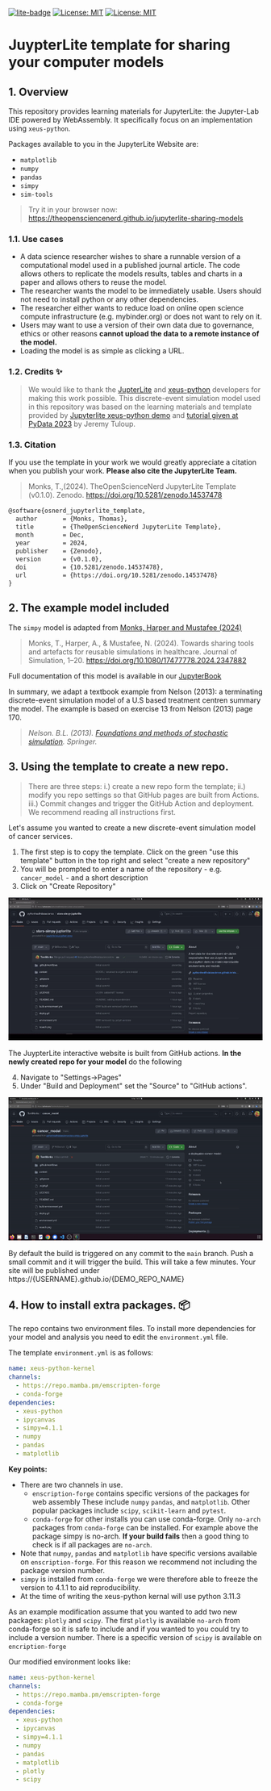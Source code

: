 [![lite-badge](https://jupyterlite.rtfd.io/en/latest/_static/badge.svg)](https://theopensciencenerd.github.io/jupyterlite-sharing-models)
[![License: MIT](https://img.shields.io/badge/License-MIT-yellow.svg)](https://opensource.org/licenses/MIT)
[![License: MIT](https://img.shields.io/badge/ORCID-0000--0003--2631--4481-brightgreen)](https://orcid.org/0000-0003-2631-4481)

#  JuypterLite template for sharing your computer models

## 1. Overview

This repository provides learning materials for JupyterLite: the Jupyter-Lab IDE powered by WebAssembly. It specifically focus on an implementation using `xeus-python`.

Packages available to you in the JupyterLite Website are:

* `matplotlib`
* `numpy`
* `pandas`
* `simpy`
* `sim-tools`

> Try it in your browser now: https://theopensciencenerd.github.io/jupyterlite-sharing-models

### 1.1. Use cases

* A data science researcher wishes to share a runnable version of a computational model used in a published journal article. The code allows others to replicate the models results, tables and charts in a paper and allows others to reuse the model.
* The researcher wants the model to be immediately usable. Users should not need to install python or any other dependencies.
* The researcher either wants to reduce load on online open science compute infrastructure (e.g. mybinder.org) or does not want to rely on it. 
* Users may want to use a version of their own data due to governance, ethics or other reasons **cannot upload the data to a remote instance of the model.**
* Loading the model is as simple as clicking a URL.

### 1.2. Credits ✨

> We would like to thank the [JupterLite](https://github.com/jupyterlite/jupyterlite) and [xeus-python](https://github.com/jupyter-xeus/xeus-python) developers for making this work possible. This discrete-event simulation model used in this repository was based on the learning materials and template provided by [Jupyterlite xeus-python demo](https://github.com/jupyterlite/xeus-python-demo) and [tutorial given at PyData 2023](https://www.youtube.com/watch?v=WXRslU9D3bo) by Jeremy Tuloup.

### 1.3. Citation

If you use the template in your work we would greatly appreciate a citation when you publish your work. **Please also cite the JupyterLite Team.**

> Monks, T.,(2024). TheOpenScienceNerd JupyterLite Template (v0.1.0). Zenodo. https://doi.org/10.5281/zenodo.14537478

```
@software{osnerd_jupyterlite_template,
  author       = {Monks, Thomas},
  title        = {TheOpenScienceNerd JupyterLite Template},
  month        = Dec,
  year         = 2024,
  publisher    = {Zenodo},
  version      = {v0.1.0},
  doi          = {10.5281/zenodo.14537478},
  url          = {https://doi.org/10.5281/zenodo.14537478}
}
```

## 2. The example model included

The `simpy` model is adapted from [Monks, Harper and Mustafee (2024)](https://www.tandfonline.com/doi/full/10.1080/17477778.2024.2347882?src=exp-mr)

> Monks, T., Harper, A., & Mustafee, N. (2024). Towards sharing tools and artefacts for reusable simulations in healthcare. Journal of Simulation, 1–20. https://doi.org/10.1080/17477778.2024.2347882

Full documentation of this model is available in our [JupyterBook](https://pythonhealthdatascience.github.io/stars-simpy-example-docs)

In summary, we adapt a textbook example from Nelson (2013): a terminating discrete-event simulation model of a U.S based treatment centren summary the model. The example is based on exercise 13 from Nelson (2013) page 170.

> *Nelson. B.L. (2013). [Foundations and methods of stochastic simulation](https://www.amazon.co.uk/Foundations-Methods-Stochastic-Simulation-International/dp/1461461596/ref=sr_1_1?dchild=1&keywords=foundations+and+methods+of+stochastic+simulation&qid=1617050801&sr=8-1). Springer.*

## 3. Using the template to create a new repo.

> There are three steps: i.) create a new repo form the template; ii.) modify you repo settings so that GitHub pages are built from Actions.  iii.) Commit changes and trigger the GitHub Action and deployment. We recommend reading all instructions first.

Let's assume you wanted to create a new discrete-event simulation model of cancer services.  

1. The first step is to copy the template. Click on the green "use this template" button in the top right and select "create a new repository"
2. You will be prompted to enter a name of the repository - e.g. `cancer_model` - and a short description
3. Click on "Create Repository"

![Deploy your own](img/use_template_1.gif)

The JuypterLite interactive website is built from GitHub actions.  **In the newly created repo for your model** do the following

4. Navigate to "Settings->Pages"
5. Under "Build and Deployment" set the "Source" to "GitHub actions".

![Deploy your own](img/actions.gif)

By default the build is triggered on any commit to the `main` branch.  Push a small commit and it will trigger the build.  This will take a few minutes.  Your site will be published under https://{USERNAME}.github.io/{DEMO_REPO_NAME}

## 4. How to install extra packages. 📦

The repo contains two environment files. To install more dependencies for your model and analysis you need to edit the ``environment.yml`` file.

The template ``environment.yml`` is as follows:


```yml
name: xeus-python-kernel
channels:
  - https://repo.mamba.pm/emscripten-forge
  - conda-forge
dependencies:
  - xeus-python
  - ipycanvas
  - simpy=4.1.1
  - numpy
  - pandas
  - matplotlib
```

**Key points:**

* There are two channels in use. 
  * `enscription-forge` contains specific versions of the packages for web assembly These include `numpy` `pandas`, and `matplotlib`. Other popular packages include `scipy`, `scikit-learn` and `pytest`.
  * `conda-forge` for other installs you can use conda-forge.  Only ``no-arch`` packages from ``conda-forge`` can be installed. For example above the package simpy is no-arch.  **If your build fails** then a good thing to check is if all packages are ``no-arch``.
* Note that `numpy`, `pandas` and `matplotlib` have specific versions available on `enscription-forge`. For this reason we recommend not including the package version number.
* `simpy` is installed from `conda-forge` we were therefore able to freeze the version to 4.1.1 to aid reproducibility.
* At the time of writing the xeus-python kernal will use python 3.11.3

As an example modification assume that you wanted to add two new packages: `plotly` and `scipy`.  The first `plotly` is available ``no-arch`` from conda-forge so it is safe to include and if you wanted to you could try to include a version number. There is a specific version of `scipy` is available on `encription-forge`

Our modified environment looks like:

```yml
name: xeus-python-kernel
channels:
  - https://repo.mamba.pm/emscripten-forge
  - conda-forge
dependencies:
  - xeus-python
  - ipycanvas
  - simpy=4.1.1
  - numpy
  - pandas
  - matplotlib
  - plotly
  - scipy
```